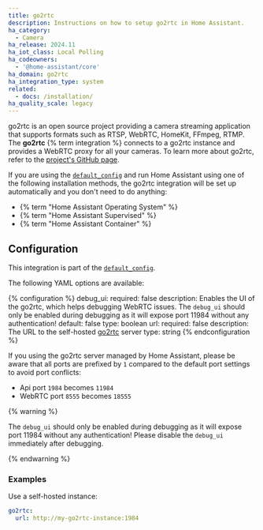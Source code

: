 ```yaml
---
title: go2rtc
description: Instructions on how to setup go2rtc in Home Assistant.
ha_category:
  - Camera
ha_release: 2024.11
ha_iot_class: Local Polling
ha_codeowners:
  - '@home-assistant/core'
ha_domain: go2rtc
ha_integration_type: system
related:
  - docs: /installation/
ha_quality_scale: legacy
---
```


go2rtc is an open source project providing a camera streaming application that supports formats such as RTSP, WebRTC, HomeKit, FFmpeg, RTMP.  The **go2rtc** {% term integration %} connects to a go2rtc instance and provides a WebRTC proxy for all your cameras. To learn more about go2rtc, refer to the [project's GitHub page](https://github.com/AlexxIT/go2rtc/).


If you are using the [`default_config`](/integrations/default_config/) and run Home Assistant using one of the following installation methods, the go2rtc integration will be set up automatically and you don't need to do anything:

- {% term "Home Assistant Operating System" %}
- {% term "Home Assistant Supervised" %}
- {% term "Home Assistant Container" %}

## Configuration

This integration is part of the [`default_config`](/integrations/default_config/).

The following YAML options are available:

{% configuration %}
debug_ui:
  required: false
  description: Enables the UI of the go2rtc, which helps debugging WebRTC issues. The `debug_ui` should only be enabled during debugging as it will expose port 11984 without any authentication!
  default: false
  type: boolean
url:
  required: false
  description: The URL to the self-hosted [go2rtc](https://github.com/AlexxIT/go2rtc/) server
  type: string
{% endconfiguration %}

If you using the go2rtc server managed by Home Assistant, please be aware that all ports are prefixed by `1` compared to the default port settings to avoid port conflicts:
- Api port `1984` becomes `11984`
- WebRTC port `8555` becomes `18555`

{% warning %}

The `debug_ui` should only be enabled during debugging as it will expose port 11984 without any authentication!
Please disable the `debug_ui` immediately after debugging.

{% endwarning %}

### Examples

Use a self-hosted instance:

```yaml
go2rtc:
  url: http://my-go2rtc-instance:1984
```
